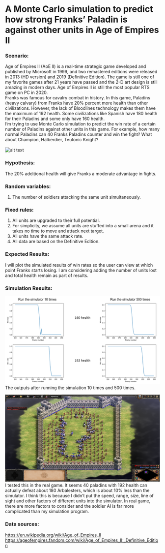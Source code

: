 # A Monte Carlo simulation to predict how strong Franks’ Paladin is against other units in Age of Empires II  </br>
### Scenario:</br>
Age of Empires II (AoE II) is a real-time strategic game developed and published by Microsoft in 1999, and two remastered editions were released in 2013 (HD version) and 2019 (Definitive Edition). The game is still one of my favorite games after 21 years have passed and the 2-D art design is still amazing in modern days. Age of Empires II is still the most popular RTS game on PC in 2020.</br>
Franks was famous for cavalry combat in history. In this game, Paladins (heavy calvary) from Franks have 20% percent more health than other civilizations. However, the lack of Bloodlines technology makes them have the maximum of 192 health. Some civilizations like Spanish have 180 health for their Paladins and some only have 160 health.</br>
I’m trying to use Monte Carlo simulation to predict the win rate of a certain number of Paladins against other units in this game. For example, how many normal Paladins can 40 Franks Paladins counter and win the fight? What about Champion, Halberdier, Teutonic Knight?</br>
</br>
![alt text](https://static.wikia.nocookie.net/ageofempires/images/2/28/Paladin_aoe2DE.png/revision/latest/scale-to-width-down/256?cb=20200401180849)
### Hypothesis:
The 20% additional health will give Franks a moderate advantage in fights.
### Random variables:
1. The number of soldiers attacking the same unit simultaneously.
### Fixed rules:
1. All units are upgraded to their full potential. 
2. For simplicity, we assume all units are stuffed into a small arena and it takes no time to move and attack next target.
3. All units have the same attack rate.
4. All data are based on the Definitive Edition.
### Expected Results:
I will plot the simulated results of win rates so the user can view at which point Franks starts losing. I am considering adding the number of units lost and total health remain as part of results.

### Simulation Results:
![alt text](https://github.com/jerrychen007/2020Fall_IS597_Final/blob/main/Images/Pic2.png?raw=true)
The outputs after running the simulation 10 times and 500 times.

![alt text](https://github.com/jerrychen007/2020Fall_IS597_Final/blob/main/Images/pic1.png?raw=true)
I tested this in the real game. It seems 40 paladins with 192 health can actually defeat about 180 Arbalesters, which is about 10% less than the simulator. I think this is because I didn’t put the speed, range, size, line of sight and other factors of different units into the simulator. In real game, there are more factors to consider and the soldier AI is far more complicated than my simulation program.


### Data sources:
https://en.wikipedia.org/wiki/Age_of_Empires_II </br>
https://ageofempires.fandom.com/wiki/Age_of_Empires_II:_Definitive_Edition

